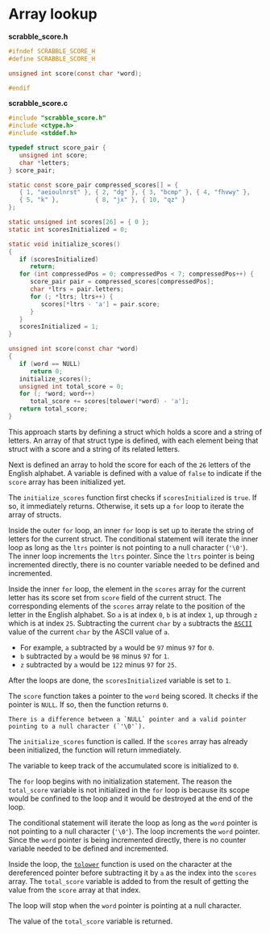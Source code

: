 # Array lookup

**scrabble_score.h**

```c
#ifndef SCRABBLE_SCORE_H
#define SCRABBLE_SCORE_H

unsigned int score(const char *word);

#endif
```

**scrabble_score.c**

```c
#include "scrabble_score.h"
#include <ctype.h>
#include <stddef.h>

typedef struct score_pair {
   unsigned int score;
   char *letters;
} score_pair;

static const score_pair compressed_scores[] = {
   { 1, "aeioulnrst" }, { 2, "dg" }, { 3, "bcmp" }, { 4, "fhvwy" },
   { 5, "k" },          { 8, "jx" }, { 10, "qz" }
};

static unsigned int scores[26] = { 0 };
static int scoresInitialized = 0;

static void initialize_scores()
{
   if (scoresInitialized)
      return;
   for (int compressedPos = 0; compressedPos < 7; compressedPos++) {
      score_pair pair = compressed_scores[compressedPos];
      char *ltrs = pair.letters;
      for (; *ltrs; ltrs++) {
         scores[*ltrs - 'a'] = pair.score;
      }
   }
   scoresInitialized = 1;
}

unsigned int score(const char *word)
{
   if (word == NULL)
      return 0;
   initialize_scores();
   unsigned int total_score = 0;
   for (; *word; word++)
      total_score += scores[tolower(*word) - 'a'];
   return total_score;
}
```

This approach starts by defining a struct which holds a score and a string of letters.
An array of that struct type is defined, with each element being that struct with a score and a string of its related letters.

Next is defined an array to hold the score for each of the `26` letters of the English alphabet.
A variable is defined with a value of `false` to indicate if the `score` array has been initialized yet.

The `initialize_scores` function first checks if `scoresInitialized` is `true`.
If so, it immediately returns.
Otherwise, it sets up a `for` loop to iterate the array of structs.

Inside the outer `for` loop, an inner `for` loop is set up to iterate the string of letters for the current struct.
The conditional statement will iterate the inner loop as long as the `ltrs` pointer is not pointing to a null character (`'\0'`).
The inner loop increments the `ltrs` pointer.
Since the `ltrs` pointer is being incremented directly, there is no counter variable needed to be defined and incremented.

Inside the inner `for` loop, the element in the `scores` array for the current letter has its score set from `score` field of the current struct.
The corresponding elements of the `scores` array relate to the position of the letter in the English alphabet.
So `a` is at index `0`, `b` is at index `1`, up through `z` which is at index `25`.
Subtracting the current `char` by `a` subtracts the [`ASCII`][ascii] value of the current `char` by the ASCII value of `a`.

- For example, `a` subtracted by `a` would be `97` minus `97` for `0`.
- `b` subtracted by `a` would be `98` minus `97` for `1`.
- `z` subtracted by `a` would be `122` minus `97` for `25`.

After the loops are done, the `scoresInitialized` variable is set to `1`.

The `score` function takes a pointer to the `word` being scored.
It checks if the pointer is `NULL`.
If so, then the function returns `0`.

~~~~exercism/note
There is a difference between a `NULL` pointer and a valid pointer pointing to a null character (`'\0'`).
~~~~

The `initialize_scores` function is called.
If the `scores`  array has already been initialized, the function will return immediately.

The variable to keep track of the accumulated score is initialized to `0`.

The `for` loop begins with no initialization statement.
The reason the `total_score` variable is not initialized in the `for` loop is because its scope would be confined to the loop and
it would be destroyed at the end of the loop.

The conditional statement will iterate the loop as long as the `word` pointer is not pointing to a null character (`'\0'`).
The loop increments the `word` pointer.
Since the `word` pointer is being incremented directly, there is no counter variable needed to be defined and incremented.

Inside the loop, the [`tolower`][tolower] function is used on the character at the dereferenced pointer before subtracting it by `a`
as the index into the `scores` array.
The `total_score` variable is added to from the result of getting the value from the `score` array at that index.

The loop will stop when the `word` pointer is pointing at a null character.

The value of the `total_score` variable is returned.

[ascii]: https://www.asciitable.com/
[tolower]: https://www.geeksforgeeks.org/tolower-function-in-c/
